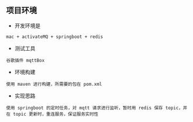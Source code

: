 ## 项目环境

- 开发环境是

```
mac + activateMQ + springboot + redis

```

- 测试工具

```
谷歌插件 mqttBox
```

- 环境构建

```
使用 maven 进行构建，所需要的包在 pom.xml

```

- 实现思路

```
使用 springboot 的定时任务，对 mqtt 请求进行监听，暂时用 redis 保存 topic，并在 topic 更新时，重连服务，保证服务实时性
```

